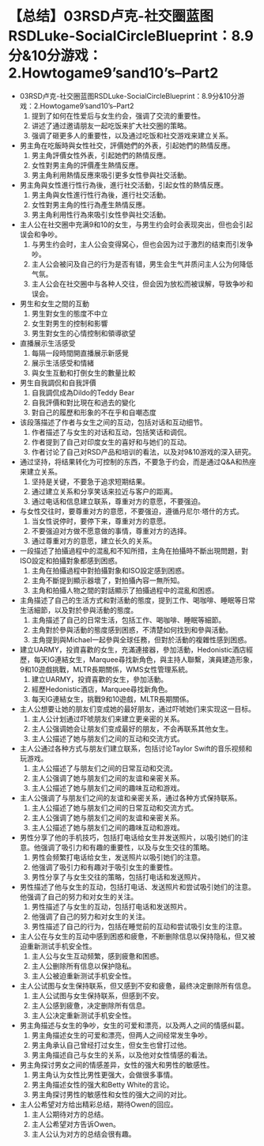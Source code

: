 # 【总结】03RSD卢克-社交圈蓝图RSDLuke-SocialCircleBlueprint：8.9分&10分游戏：2.Howtogame9’sand10’s–Part2

-   03RSD卢克-社交圈蓝图RSDLuke-SocialCircleBlueprint：8.9分&10分游戏：2.Howtogame9’sand10’s–Part2
    1.  提到了如何在性爱后与女生约会，强调了交流的重要性。
    2.  讲述了通过邀请朋友一起吃饭来扩大社交圈的策略。
    3.  强调了砸更多人的重要性，以及通过吃饭和社交游戏来建立关系。
-   男主角在吃飯時與女性社交，評價她們的外表，引起她們的熱情反應。
    1.  男主角評價女性外表，引起她們的熱情反應。
    2.  女性對男主角的評價產生熱情反應。
    3.  男主角利用熱情反應來吸引更多女性參與社交活動。
-   男主角與女性進行性行為後，進行社交活動，引起女性的熱情反應。
    1.  男主角與女性進行性行為後，進行社交活動。
    2.  女性對男主角的性行為產生熱情反應。
    3.  男主角利用性行為來吸引女性參與社交活動。
-   主人公在社交圈中充满9和10的女生，与男生约会时会表现突出，但也会引起误会和争吵。
    1.  与男生约会时，主人公会变得窝心，但也会因为过于激烈的结束而引发争吵。
    2.  主人公会被问及自己的行为是否有错，男生会生气并质问主人公为何降低气氛。
    3.  主人公会在社交圈中与各种人交往，但会因为放松而被误解，导致争吵和误会。
-   男生和女生之間的互動
    1.  男生對女生的態度不中立
    2.  女生對男生的控制和影響
    3.  男生對女生的心情控制和領導欲望
-   直播展示生活感受
    1.  每隔一段時間開直播展示新感覺
    2.  展示生活感受和情緒
    3.  與女生互動和打倒女生的數量比較
-   男生自我調侃和自我評價
    1.  自我調侃成為Dildo的Teddy Bear
    2.  自我評價和對比現在和過去的變化
    3.  對自己的履歷和形象的不在乎和自嘲态度
-   该段落描述了作者与女生之间的互动，包括对话和互动细节。
    1.  作者描述了与女生的对话和互动，包括笑话和调侃。
    2.  作者提到了自己对印度女生的喜好和与她们的互动。
    3.  作者讨论了自己对RSD产品和培训的看法，以及对9&10游戏的深入研究。
-   通过坚持，将结果转化为可控制的东西，不要急于约会，而是通过Q&A和热座来建立关系。
    1.  坚持是关键，不要急于追求短期结果。
    2.  通过建立关系和分享笑话来拉近与客户的距离。
    3.  通过电话和信息建立联系，尊重对方的意愿，不要强迫。
-   与女性交往时，要尊重对方的意愿，不要强迫，遵循丹尼尔·塔什的方式。
    1.  当女性说停时，要停下来，尊重对方的意愿。
    2.  不要强迫对方做不愿意做的事情，尊重对方的选择。
    3.  通过尊重对方的意愿，建立长久的关系。
-   一段描述了拍攝過程中的混亂和不知所措，主角在拍攝時不斷出現問題，對ISO設定和拍攝對象都感到困惑。
    1.  主角在拍攝過程中對拍攝對象和ISO設定感到困惑。
    2.  主角不斷提到顯示器壞了，對拍攝內容一無所知。
    3.  主角和拍攝人物之間的對話顯示了拍攝過程中的混亂和困惑。
-   主角描述了自己的生活方式和對活動的態度，提到工作、喝咖啡、睡眠等日常生活細節，以及對於參與活動的態度。
    1.  主角描述了自己的日常生活，包括工作、喝咖啡、睡眠等細節。
    2.  主角對於參與活動的態度感到困惑，不清楚如何找到和參與活動。
    3.  主角提到與Michael一起參與全球任務，但對於活動的複雜性感到困惑。
-   建立UARMY，投資喜歡的女生，充滿連接器，參加活動，Hedonistic酒店經歷，每天IG連結女生，Marquee尋找新角色，與主持人聯繫，演員建造形象，9和10遊戲挑戰，MLTR長期關係，WMS女性管理系統。
    1.  建立UARMY，投資喜歡的女生，參加活動。
    2.  經歷Hedonistic酒店，Marquee尋找新角色。
    3.  每天IG連結女生，挑戰9和10遊戲，MLTR長期關係。
-   主人公想要让她的朋友们变成她的最好朋友，通过吓唬她们来实现这一目标。
    1.  主人公计划通过吓唬朋友们来建立更亲密的关系。
    2.  主人公强调她会让朋友们变成最好的朋友，不会再联系其他女生。
    3.  主人公描述了她与朋友们之间的互动和交流方式。
-   主人公通过各种方式与朋友们建立联系，包括讨论Taylor Swift的音乐视频和玩游戏。
    1.  主人公描述了与朋友们之间的日常互动和交流。
    2.  主人公强调了她与朋友们之间的友谊和亲密关系。
    3.  主人公描述了她与朋友们之间的趣味互动和游戏。
-   主人公强调了与朋友们之间的友谊和亲密关系，通过各种方式保持联系。
    1.  主人公描述了她与朋友们之间的日常互动和交流方式。
    2.  主人公强调了她与朋友们之间的友谊和亲密关系。
    3.  主人公描述了她与朋友们之间的趣味互动和游戏。
-   男性分享了他的手机技巧，包括打电话给女生并发送照片，以吸引她们的注意。他强调了吸引力和有趣的重要性，以及与女生交往的策略。
    1.  男性会频繁打电话给女生，发送照片以吸引她们的注意。
    2.  他强调了吸引力和有趣对于吸引女生的重要性。
    3.  男性分享了与女生交往的策略，包括打电话和发送照片。
-   男性描述了他与女生的互动，包括打电话、发送照片和尝试吸引她们的注意。他强调了自己的努力和对女生的关注。
    1.  男性描述了与女生的互动，包括打电话和发送照片。
    2.  他强调了自己的努力和对女生的关注。
    3.  男性描述了自己的行为，包括在睡觉前的互动和尝试吸引女生的注意。
-   主人公在与女生的互动中感到困惑和疲惫，不断删除信息以保持隐私，但又被迫重新测试手机安全性。
    1.  主人公与女生互动频繁，感到疲惫和困惑。
    2.  主人公删除所有信息以保护隐私。
    3.  主人公被迫重新测试手机安全性。
-   主人公试图与女生保持联系，但又感到不安和疲惫，最终决定删除所有信息。
    1.  主人公试图与女生保持联系，但感到不安。
    2.  主人公感到疲惫，决定删除所有信息。
    3.  主人公决定重新测试手机安全性。
-   男主角描述与女生的争吵，女生的可爱和漂亮，以及两人之间的情感纠葛。
    1.  男主角描述女生的可爱和漂亮，但两人之间经常发生争吵。
    2.  男主角承认自己曾经打过女生，但女生也曾打过他。
    3.  男主角描述自己与女生的关系，以及他对女性情感的看法。
-   男主角探讨男女之间的情感差异，女性的强大和男性的敏感性。
    1.  男主角认为女性比男性更强大，会做很多事情。
    2.  男主角描述女性的强大和Betty White的言论。
    3.  男主角探讨男性的敏感性和女性的强大之间的对比。
-   主人公希望对方给出精彩总结，期待Owen的回应。
    1.  主人公期待对方的总结。
    2.  主人公希望对方告诉Owen。
    3.  主人公认为对方的总结会很有趣。